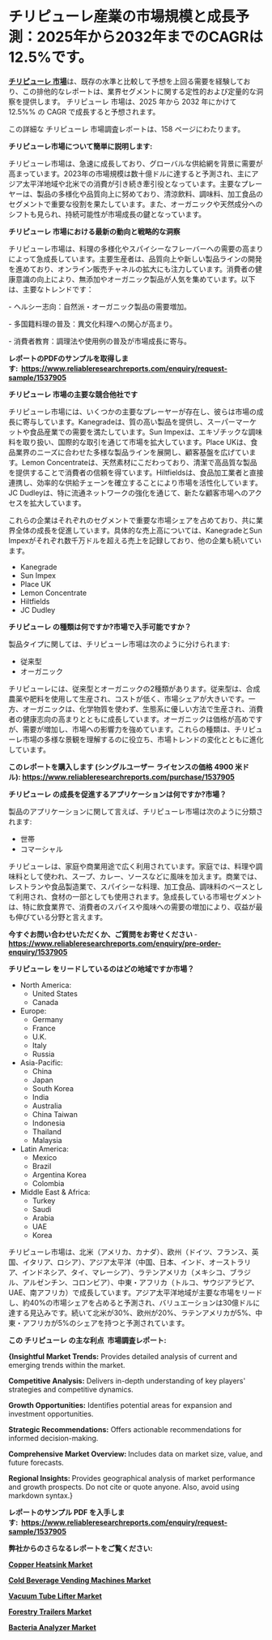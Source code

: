 <p><h1>チリピューレ産業の市場規模と成長予測：2025年から2032年までのCAGRは12.5%です。</h1></p><p data-sourcepos="1:1-1:157"><strong><a href="https://www.reliableresearchreports.com/chilli-puree-r1537905?utm_campaign=107&utm_medium=36&utm_source=Github&utm_content=ia&utm_term=10042025&utm_id=chilli-puree">チリピューレ 市場</a></strong>は、既存の水準と比較して予想を上回る需要を経験しており、この排他的なレポートは、業界セグメントに関する定性的および定量的な洞察を提供します。 チリピューレ 市場は、2025 年から 2032 年にかけて 12.5%% の CAGR で成長すると予想されます。</p>
<p data-sourcepos="3:1-3:50">この詳細な チリピューレ 市場調査レポートは、158 ページにわたります。</p>
<p><strong>チリピューレ市場について簡単に説明します:</strong></p>
<p><p>チリピューレ市場は、急速に成長しており、グローバルな供給網を背景に需要が高まっています。2023年の市場規模は数十億ドルに達すると予測され、主にアジア太平洋地域や北米での消費が引き続き牽引役となっています。主要なプレーヤーは、製品の多様化や品質向上に努めており、清涼飲料、調味料、加工食品のセグメントで重要な役割を果たしています。また、オーガニックや天然成分へのシフトも見られ、持続可能性が市場成長の鍵となっています。</p></p>
<p><strong>チリピューレ 市場における最新の動向と戦略的な洞察</strong></p>
<p><p>チリピューレ市場は、料理の多様化やスパイシーなフレーバーへの需要の高まりによって急成長しています。主要生産者は、品質向上や新しい製品ラインの開発を進めており、オンライン販売チャネルの拡大にも注力しています。消費者の健康意識の向上により、無添加やオーガニック製品が人気を集めています。以下は、主要なトレンドです：</p><p>- ヘルシー志向：自然派・オーガニック製品の需要増加。</p><p>- 多国籍料理の普及：異文化料理への関心が高まり。</p><p>- 消費者教育：調理法や使用例の普及が市場成長に寄与。</p></p>
<p><strong>レポートのPDFのサンプルを取得します</strong><strong>:&nbsp;&nbsp;<a href="https://www.reliableresearchreports.com/enquiry/request-sample/1537905?utm_campaign=107&utm_medium=36&utm_source=Github&utm_content=ia&utm_term=10042025&utm_id=chilli-puree">https://www.reliableresearchreports.com/enquiry/request-sample/1537905</a></strong></p>
<p><strong>チリピューレ 市場の主要な競合他社です</strong></p>
<p><p>チリピューレ市場には、いくつかの主要なプレーヤーが存在し、彼らは市場の成長に寄与しています。Kanegradeは、質の高い製品を提供し、スーパーマーケットや食品産業での需要を満たしています。Sun Impexは、エキゾチックな調味料を取り扱い、国際的な取引を通じて市場を拡大しています。Place UKは、食品業界のニーズに合わせた多様な製品ラインを展開し、顧客基盤を広げています。Lemon Concentrateは、天然素材にこだわっており、清潔で高品質な製品を提供することで消費者の信頼を得ています。Hiltfieldsは、食品加工業者と直接連携し、効率的な供給チェーンを確立することにより市場を活性化しています。JC Dudleyは、特に流通ネットワークの強化を通じて、新たな顧客市場へのアクセスを拡大しています。</p><p>これらの企業はそれぞれのセグメントで重要な市場シェアを占めており、共に業界全体の成長を促進しています。具体的な売上高については、KanegradeとSun Impexがそれぞれ数千万ドルを超える売上を記録しており、他の企業も続いています。</p></p>
<p><ul><li>Kanegrade</li><li>Sun Impex</li><li>Place UK</li><li>Lemon Concentrate</li><li>Hiltfields</li><li>JC Dudley</li></ul></p>
<p><strong>チリピューレ の種類は何ですか?市場で入手可能ですか？</strong></p>
<p>製品タイプに関しては、チリピューレ市場は次のように分けられます:</p>
<p><ul><li>従来型</li><li>オーガニック</li></ul></p>
<p><p>チリピューレには、従来型とオーガニックの2種類があります。従来型は、合成農薬や肥料を使用して生産され、コストが低く、市場シェアが大きいです。一方、オーガニックは、化学物質を使わず、生態系に優しい方法で生産され、消費者の健康志向の高まりとともに成長しています。オーガニックは価格が高めですが、需要が増加し、市場への影響力を強めています。これらの種類は、チリピューレ市場の多様な景観を理解するのに役立ち、市場トレンドの変化とともに進化しています。</p></p>
<p><strong>このレポートを購入します (シングルユーザー ライセンスの価格 4900 米ドル):&nbsp;<a href="https://www.reliableresearchreports.com/purchase/1537905?utm_campaign=107&utm_medium=36&utm_source=Github&utm_content=ia&utm_term=10042025&utm_id=chilli-puree">https://www.reliableresearchreports.com/purchase/1537905</a></strong></p>
<p><strong>チリピューレ の成長を促進するアプリケーションは何ですか?市場？</strong></p>
<p>製品のアプリケーションに関して言えば、チリピューレ市場は次のように分類されます:</p>
<p><ul><li>世帯</li><li>コマーシャル</li></ul></p>
<p><p>チリピューレは、家庭や商業用途で広く利用されています。家庭では、料理や調味料として使われ、スープ、カレー、ソースなどに風味を加えます。商業では、レストランや食品製造業で、スパイシーな料理、加工食品、調味料のベースとして利用され、食材の一部としても使用されます。急成長している市場セグメントは、特に飲食業界で、消費者のスパイスや風味への需要の増加により、収益が最も伸びている分野と言えます。</p></p>
<p><strong>今すぐお問い合わせいただくか、ご質問をお寄せください</strong><strong>&nbsp;</strong>-<strong><a href="https://www.reliableresearchreports.com/enquiry/pre-order-enquiry/1537905?utm_campaign=107&utm_medium=36&utm_source=Github&utm_content=ia&utm_term=10042025&utm_id=chilli-puree">https://www.reliableresearchreports.com/enquiry/pre-order-enquiry/1537905</a></strong></p>
<p><strong>チリピューレ をリードしているのはどの地域ですか市場？</strong></p>
<p><ul>
    <li>
        North America:
        <ul>
            <li>United States</li>
            <li>Canada</li>
        </ul>
    </li>
    <li>
        Europe:
        <ul>
            <li>Germany</li>
            <li>France</li>
            <li>U.K.</li>
            <li>Italy</li>
            <li>Russia</li>
        </ul>
    </li>
    <li>
        Asia-Pacific:
        <ul>
            <li>China</li>
            <li>Japan</li>
            <li>South Korea</li>
            <li>India</li>
            <li>Australia</li>
            <li>China Taiwan</li>
            <li>Indonesia</li>
            <li>Thailand</li>
            <li>Malaysia</li>
        </ul>
    </li>
    <li>
        Latin America:
        <ul>
            <li>Mexico</li>
            <li>Brazil</li>
            <li>Argentina Korea</li>
            <li>Colombia</li>
        </ul>
    </li>
    <li>
        Middle East & Africa:
        <ul>
            <li>Turkey</li>
            <li>Saudi</li>
            <li>Arabia</li>
            <li>UAE</li>
            <li>Korea</li>
        </ul>
    </li>
    </ul></p>
<p><p>チリピューレ市場は、北米（アメリカ、カナダ）、欧州（ドイツ、フランス、英国、イタリア、ロシア）、アジア太平洋（中国、日本、インド、オーストラリア、インドネシア、タイ、マレーシア）、ラテンアメリカ（メキシコ、ブラジル、アルゼンチン、コロンビア）、中東・アフリカ（トルコ、サウジアラビア、UAE、南アフリカ）で成長しています。アジア太平洋地域が主要な市場をリードし、約40%の市場シェアを占めると予測され、バリュエーションは30億ドルに達する見込みです。続いて北米が30%、欧州が20%、ラテンアメリカが5%、中東・アフリカが5%のシェアを持つと予測されています。</p></p>
<p><strong>この チリピューレ の主な利点&nbsp; 市場調査レポート:</strong></p>
<p><strong>{Insightful Market Trends:</strong> Provides detailed analysis of current and emerging trends within the market.</p>
<p><strong>Competitive Analysis:</strong> Delivers in-depth understanding of key players' strategies and competitive dynamics.</p>
<p><strong>Growth Opportunities:</strong> Identifies potential areas for expansion and investment opportunities.</p>
<p><strong>Strategic Recommendations:</strong> Offers actionable recommendations for informed decision-making.</p>
<p><strong>Comprehensive Market Overview: </strong>Includes data on market size, value, and future forecasts.</p>
<p><strong>Regional Insights: </strong>Provides geographical analysis of market performance and growth prospects. Do not cite or quote anyone. Also, avoid using markdown syntax.}</p>
<p><strong>レポートのサンプル PDF を入手します:&nbsp;</strong><strong>&nbsp;<a href="https://www.reliableresearchreports.com/enquiry/request-sample/1537905?utm_campaign=107&utm_medium=36&utm_source=Github&utm_content=ia&utm_term=10042025&utm_id=chilli-puree">https://www.reliableresearchreports.com/enquiry/request-sample/1537905</a></strong></p>
<p></p>
<p></p>
<p></p>
<p></p>
<p><strong>弊社からのさらなるレポートをご覧ください:</strong></p>
<p><strong><p><a href="https://github.com/klindsey95/Market-Research-Report-List-1/blob/main/copper-heatsink-market.md?utm_campaign=107&utm_medium=36&utm_source=Github&utm_content=ia&utm_term=10042025&utm_id=chilli-puree">Copper Heatsink Market</a></p><p><a href="https://github.com/delindacallegari68/Market-Research-Report-List-1/blob/main/cold-beverage-vending-machines-market.md?utm_campaign=107&utm_medium=36&utm_source=Github&utm_content=ia&utm_term=10042025&utm_id=chilli-puree">Cold Beverage Vending Machines Market</a></p><p><a href="https://github.com/baraohinze3x/Market-Research-Report-List-1/blob/main/vacuum-tube-lifter-market.md?utm_campaign=107&utm_medium=36&utm_source=Github&utm_content=ia&utm_term=10042025&utm_id=chilli-puree">Vacuum Tube Lifter Market</a></p><p><a href="https://github.com/boitafbg/Market-Research-Report-List-1/blob/main/forestry-trailers-market.md?utm_campaign=107&utm_medium=36&utm_source=Github&utm_content=ia&utm_term=10042025&utm_id=chilli-puree">Forestry Trailers Market</a></p><p><a href="https://github.com/santosh758595/Market-Research-Report-List-7/blob/main/bacteria-analyzer-market.md?utm_campaign=107&utm_medium=36&utm_source=Github&utm_content=ia&utm_term=10042025&utm_id=chilli-puree">Bacteria Analyzer Market</a></p></strong></p>